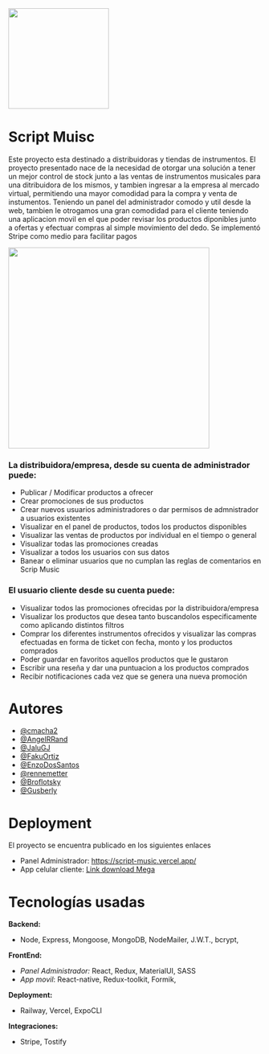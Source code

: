 <img src='https://res.cloudinary.com/dzonjuriq/image/upload/v1659489860/script_music_img/logo-invertid_o3wpfi.png' height=200>

<br>

# Script Muisc

<p>Este proyecto esta destinado a distribuidoras y tiendas de instrumentos. El proyecto presentado nace de la necesidad de otorgar una solución a tener un mejor control de stock junto a las ventas de instrumentos musicales para una ditribuidora de los mismos, y tambien ingresar a la empresa al mercado virtual, permitiendo una mayor comodidad para la compra y venta de instumentos. Teniendo un panel del administrador comodo y util desde la web, tambien le otrogamos una gran comodidad para el cliente teniendo una aplicacion movil en el que poder revisar los productos diponibles junto a ofertas y efectuar compras al simple movimiento del dedo. Se implementó Stripe como medio para facilitar pagos </p>

<img src='https://user-images.githubusercontent.com/98670885/182526304-06a4dbd1-ec99-4265-a617-547ff296d77c.png' height=400px>

<h3><b>La distribuidora/empresa, desde su cuenta de administrador puede:</b></h3> 
<ul>
<li>Publicar / Modificar productos a ofrecer</li>
<li>Crear promociones de sus productos</li>
<li>Crear nuevos usuarios administradores o dar permisos de admnistrador a usuarios existentes</li>
<li>Visualizar en el panel de productos, todos los productos disponibles</li>
<li>Visualizar las ventas de productos por individual en el tiempo o general</li>
<li>Visualizar todas las promociones creadas</li>
<li>Visualizar a todos los usuarios con sus datos</li>
<li>Banear o eliminar usuarios que no cumplan las reglas de comentarios en Scrip Music</li>
</ul>

<h3><b>El usuario cliente desde su cuenta puede:</b></h3>
<ul>
<li>Visualizar todos las promociones ofrecidas por la distribuidora/empresa</li>
<li>Visualizar los productos que desea tanto buscandolos especificamente como aplicando distintos filtros</li>
<li>Comprar los diferentes instrumentos ofrecidos y visualizar las compras efectuadas en forma de ticket con fecha, monto y los productos comprados</li>
<li>Poder guardar en favoritos aquellos productos que le gustaron</li>
<li>Escribir una reseña y dar una puntuacion a los productos comprados</li>
<li>Recibir notificaciones cada vez que se genera una nueva promoción</li>
</ul>

# Autores

- [@cmacha2](https://github.com/cmacha2)
- [@AngelRRand](https://github.com/AngelRRand)
- [@JaluGJ](https://github.com/JaluGJ)
- [@FakuOrtiz](https://github.com/FakuOrtiz)
- [@EnzoDosSantos](https://github.com/EnzoDosSantos)
- [@rennemetter](https://github.com/rennemetter)
- [@Broflotsky](https://github.com/Broflotsky)
- [@Gusberly](https://github.com/Gusberly)

# Deployment

El proyecto se encuentra publicado en los siguientes enlaces 
- Panel Administrador: <a href='https://script-music.vercel.app/'>https://script-music.vercel.app/</a>
- App celular cliente: <a href='https://mega.nz/file/55A1kLpB#qRea9x096wFu1YwWxxHtmXYUK0-0ZwYgGgCTxb3fYwg'> Link download Mega</a>

# Tecnologías usadas

__Backend:__ 

- Node, Express, Mongoose, MongoDB, NodeMailer, J.W.T.,  bcrypt, 

__FrontEnd:__ 

- *Panel Administrador:* React, Redux, MaterialUI, SASS
- *App movil*: React-native, Redux-toolkit, Formik, 

__Deployment:__

- Railway, Vercel, ExpoCLI

__Integraciones:__

- Stripe, Tostify

